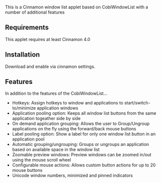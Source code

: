 This is a Cinnamon window list applet based on CobiWindowList with a number of additional features

## Requirements
This applet requires at least Cinnamon 4.0

## Installation
Download and enable via cinnamon settings.

## Features
In addition to the features of the CobiWindowList... 

 * Hotkeys: Assign hotkeys to window and applications to start/switch-to/minimize application windows
 * Application pooling option: Keeps all window list buttons from the same application togeather side by side
 * On demand application grouping: Allows the user to Group/Ungroup applications on the fly using the forward/back mouse buttons
 * Label pooling option: Show a label for only one window list button in an application pool
 * Automatic grouping/ungrouping: Groups or ungroups an application based on available space in the window list
 * Zoomable preview windows: Preview windows can be zoomed in/out using the mouse scroll wheel
 * Configurable mouse actions: Allows custom button actions for up to 20 mouse buttons
 * Unicode window numbers, minimized and pinned indicators

